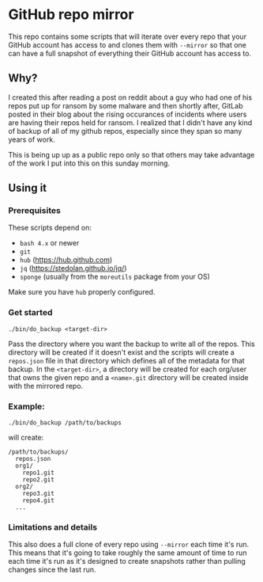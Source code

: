 # GitHub repo mirror

This repo contains some scripts that will iterate over every repo that your GitHub account has access to and
clones them with `--mirror` so that one can have a full snapshot of everything their GitHub account has access
to.

## Why?

I created this after reading a post on reddit about a guy who had one of his repos put up for ransom by some
malware and then shortly after, GitLab posted in their blog about the rising occurances of incidents where
users are having their repos held for ransom. I realized that I didn't have any kind of backup of all of my
github repos, especially since they span so many years of work.

This is being up up as a public repo only so that others may take advantage of the work I put into this on
this sunday morning.

## Using it

### Prerequisites

These scripts depend on:

 * `bash 4.x` or newer
 * `git`
 * `hub` (https://hub.github.com)
 * `jq`  (https://stedolan.github.io/jq/)
 * `sponge` (usually from the `moreutils` package from your OS)

Make sure you have `hub` properly configured.

### Get started

    ./bin/do_backup <target-dir>

Pass the directory where you want the backup to write all of the repos. This directory will be created if it
doesn't exist and the scripts will create a `repos.json` file in that directory which defines all of the
metadata for that backup. In the `<target-dir>`, a directory will be created for each org/user that owns the
given repo and a `<name>.git` directory will be created inside with the mirrored repo.

### Example:

    ./bin/do_backup /path/to/backups

will create:

    /path/to/backups/
      repos.json
      org1/
        repo1.git
        repo2.git
      org2/
        repo3.git
        repo4.git
      ...

### Limitations and details

This also does a full clone of every repo using `--mirror` each time it's run. This means that it's going to
take roughly the same amount of time to run each time it's run as it's designed to create snapshots rather
than pulling changes since the last run.

